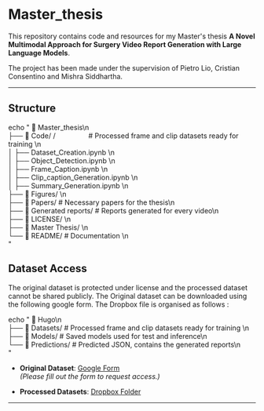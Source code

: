 # Master_thesis

This repository contains code and resources for my Master's thesis **A Novel Multimodal Approach for Surgery
Video Report Generation with Large
Language Models**.

The project has been made under the supervision of Pietro Lio, Cristian Consentino and Mishra Siddhartha.

---

## Structure

echo "
📂 Master_thesis\n\
├── 📁 Code/  /&nbsp;&nbsp;&nbsp;&nbsp;&nbsp;&nbsp;&nbsp;&nbsp;&nbsp;&nbsp;&nbsp;&nbsp;&nbsp;&nbsp;&nbsp;&nbsp;  # Processed frame and clip datasets ready for training \n\
│   ├── Dataset_Creation.ipynb      \n\
│   ├── Object_Detection.ipynb      \n\
│   ├── Frame_Caption.ipynb      \n\
│   ├── Clip_caption_Generation.ipynb   \n\
│   ├── Summary_Generation.ipynb      \n\
├── 📁 Figures/             \n\
├── 📁 Papers/                                 # Necessary papers for the thesis\n\
├── 📄 Generated reports/                      #  Reports generated for every video\n\
├── 📄 LICENSE/             \n\
├── 📄 Master Thesis/             \n\
└── 📄 README/                                 # Documentation \n\
"


## Dataset Access

The original dataset is protected under license and the processed dataset cannot be shared publicly. The Original dataset can be downloaded using the following google form. The Dropbox file is organised as follows :


echo "
📂 Hugo\n\
├── 📁 Datasets/           # Processed frame and clip datasets ready for training \n\
├── 📁 Models/             # Saved models used for test and inference\n\
└── 📁 Predictions/        # Predicted JSON, contains the generated reports\n\
"

- **Original Dataset**: [Google Form](https://forms.gle/GbMj8TwNoNpMUJuv9)  
  *(Please fill out the form to request access.)*

- **Processed Datasets**: [Dropbox Folder](https://www.dropbox.com/scl/fo/dxgile7sjtfie18ch8gcz/AGwi8nFqGPMFPd3S7AHxD5o?rlkey=zj5p9mqddtfhwc61arjybmyxp&st=pt02tp7e&dl=0)  

---


